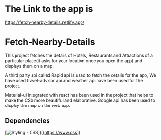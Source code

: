 # The Link to the app is
https://fetch-nearby-details.netlify.app/



# Fetch-Nearby-Details

This project fetches the details of Hotels, Restaurants and Attractions 
of a particular place(it asks for your location once you open the app) 
and displays them on a map.

A third party api called Rapid api is used to fetch the details for 
the app, We have used travel-advisor api and weather api have been 
used for the project.

Material-ui integrated with react has been used in the project that
 helps to make the CSS more beautiful and elaborative.
Google api has been used to display the map on the web app.


## Dependencies
[![Styling - CSS](https://img.shields.io/static/v1?label=Styling&message=CSS&color=%239D52F7)]([(https://www.css])
